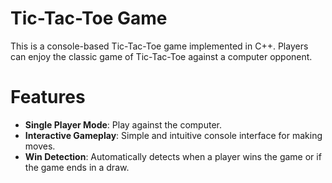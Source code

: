 # Tic-Tac-Toe Game 

This is a console-based Tic-Tac-Toe game implemented in C++. Players can enjoy the classic game of Tic-Tac-Toe against a computer opponent. 

# Features

- **Single Player Mode**: Play against the computer.
- **Interactive Gameplay**: Simple and intuitive console interface for making moves.
- **Win Detection**: Automatically detects when a player wins the game or if the game ends in a draw.



